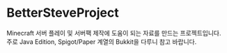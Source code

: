 # BetterSteveProject
Minecraft 서버 플레이 및 서버팩 제작에 도움이 되는 자료를 만드는 프로젝트입니다.
주로 Java Edition, Spigot/Paper 계열의 Bukkit을 다루니 참고 바랍니다.
